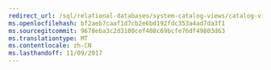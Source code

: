 ```yaml
---
redirect_url: /sql/relational-databases/system-catalog-views/catalog-views-transact-sql
ms.openlocfilehash: bf2aeb7caaf1d7cb2e6bd192fdc353a4ad7da3f1
ms.sourcegitcommit: 9678eba3c2d3100cef408c69bcfe76df49803d63
ms.translationtype: MT
ms.contentlocale: zh-CN
ms.lasthandoff: 11/09/2017
---
```

